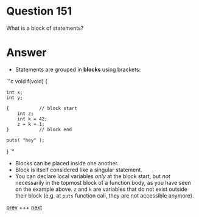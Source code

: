 
# Question 151



 What is a block of statements?


# Answer




* Statements are grouped in __blocks__ using brackets:

`"c
void f(void) {

    int x;
    int y;

    {           // block start
        int z;
        int k = 42;
        z = k + 1; 
    }           // block end
    
    puts( "hey" );
}
`"

* Blocks can be placed inside one another. 
* Block is itself considered like a singular statement. 
* You can declare local variables _only_ at the block start, but _not_ necessarily in the topmost block of a function body, as you have seen on the example above. `z` and `k` are variables
that do not exist outside their block (e.g. at `puts` function call, they are not accessible anymore).


[prev](150.md) +++ [next](152.md)

